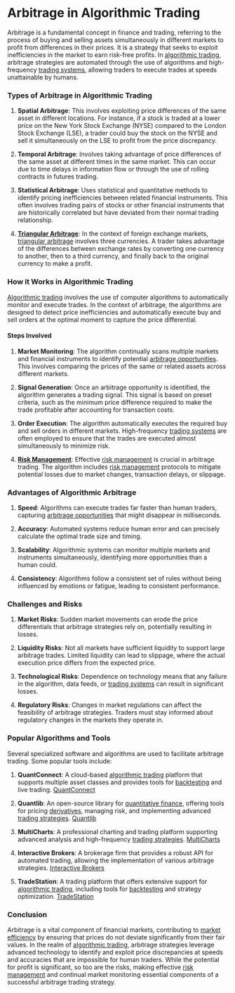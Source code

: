 # Arbitrage in Algorithmic Trading

Arbitrage is a fundamental concept in finance and trading, referring to the process of buying and selling assets simultaneously in different markets to profit from differences in their prices. It is a strategy that seeks to exploit inefficiencies in the market to earn risk-free profits. In [algorithmic trading](../a/algorithmic_trading.md), arbitrage strategies are automated through the use of algorithms and high-frequency [trading systems](../t/trading_systems.md), allowing traders to execute trades at speeds unattainable by humans.

### Types of Arbitrage in Algorithmic Trading

1. **Spatial Arbitrage**: This involves exploiting price differences of the same asset in different locations. For instance, if a stock is traded at a lower price on the New York Stock Exchange (NYSE) compared to the London Stock Exchange (LSE), a trader could buy the stock on the NYSE and sell it simultaneously on the LSE to profit from the price discrepancy.

2. **Temporal Arbitrage**: Involves taking advantage of price differences of the same asset at different times in the same market. This can occur due to time delays in information flow or through the use of rolling contracts in futures trading.

3. **Statistical Arbitrage**: Uses statistical and quantitative methods to identify pricing inefficiencies between related financial instruments. This often involves trading pairs of stocks or other financial instruments that are historically correlated but have deviated from their normal trading relationship.

4. **[Triangular Arbitrage](../t/triangular_arbitrage.md)**: In the context of foreign exchange markets, [triangular arbitrage](../t/triangular_arbitrage.md) involves three currencies. A trader takes advantage of the differences between exchange rates by converting one currency to another, then to a third currency, and finally back to the original currency to make a profit.

### How it Works in Algorithmic Trading

[Algorithmic trading](../a/algorithmic_trading.md) involves the use of computer algorithms to automatically monitor and execute trades. In the context of arbitrage, the algorithms are designed to detect price inefficiencies and automatically execute buy and sell orders at the optimal moment to capture the price differential.

#### Steps Involved

1. **Market Monitoring**: The algorithm continually scans multiple markets and financial instruments to identify potential [arbitrage opportunities](../a/arbitrage_opportunities.md). This involves comparing the prices of the same or related assets across different markets.

2. **Signal Generation**: Once an arbitrage opportunity is identified, the algorithm generates a trading signal. This signal is based on preset criteria, such as the minimum price difference required to make the trade profitable after accounting for transaction costs.

3. **Order Execution**: The algorithm automatically executes the required buy and sell orders in different markets. High-frequency [trading systems](../t/trading_systems.md) are often employed to ensure that the trades are executed almost simultaneously to minimize risk.

4. **[Risk Management](../r/risk_management.md)**: Effective [risk management](../r/risk_management.md) is crucial in arbitrage trading. The algorithm includes [risk management](../r/risk_management.md) protocols to mitigate potential losses due to market changes, transaction delays, or slippage.

### Advantages of Algorithmic Arbitrage

1. **Speed**: Algorithms can execute trades far faster than human traders, capturing [arbitrage opportunities](../a/arbitrage_opportunities.md) that might disappear in milliseconds.

2. **Accuracy**: Automated systems reduce human error and can precisely calculate the optimal trade size and timing.

3. **Scalability**: Algorithmic systems can monitor multiple markets and instruments simultaneously, identifying more opportunities than a human could.

4. **Consistency**: Algorithms follow a consistent set of rules without being influenced by emotions or fatigue, leading to consistent performance.

### Challenges and Risks

1. **Market Risks**: Sudden market movements can erode the price differentials that arbitrage strategies rely on, potentially resulting in losses.

2. **Liquidity Risks**: Not all markets have sufficient liquidity to support large arbitrage trades. Limited liquidity can lead to slippage, where the actual execution price differs from the expected price.

3. **Technological Risks**: Dependence on technology means that any failure in the algorithm, data feeds, or [trading systems](../t/trading_systems.md) can result in significant losses.

4. **Regulatory Risks**: Changes in market regulations can affect the feasibility of arbitrage strategies. Traders must stay informed about regulatory changes in the markets they operate in.

### Popular Algorithms and Tools

Several specialized software and algorithms are used to facilitate arbitrage trading. Some popular tools include:

1. **QuantConnect**: A cloud-based [algorithmic trading](../a/algorithmic_trading.md) platform that supports multiple asset classes and provides tools for [backtesting](../b/backtesting.md) and live trading. [QuantConnect](https://www.quantconnect.com)

2. **Quantlib**: An open-source library for [quantitative finance](../q/quantitative_finance.md), offering tools for pricing [derivatives](../d/derivatives.md), managing risk, and implementing advanced [trading strategies](../t/trading_strategies.md). [Quantlib](https://www.quantlib.org)

3. **MultiCharts**: A professional charting and trading platform supporting advanced analysis and high-frequency [trading strategies](../t/trading_strategies.md). [MultiCharts](https://www.multicharts.com)

4. **Interactive Brokers**: A brokerage firm that provides a robust API for automated trading, allowing the implementation of various arbitrage strategies. [Interactive Brokers](https://www.interactivebrokers.com)

5. **TradeStation**: A trading platform that offers extensive support for [algorithmic trading](../a/algorithmic_trading.md), including tools for [backtesting](../b/backtesting.md) and strategy optimization. [TradeStation](https://www.tradestation.com)

### Conclusion

Arbitrage is a vital component of financial markets, contributing to [market efficiency](../m/market_efficiency.md) by ensuring that prices do not deviate significantly from their fair values. In the realm of [algorithmic trading](../a/algorithmic_trading.md), arbitrage strategies leverage advanced technology to identify and exploit price discrepancies at speeds and accuracies that are impossible for human traders. While the potential for profit is significant, so too are the risks, making effective [risk management](../r/risk_management.md) and continual market monitoring essential components of a successful arbitrage trading strategy.